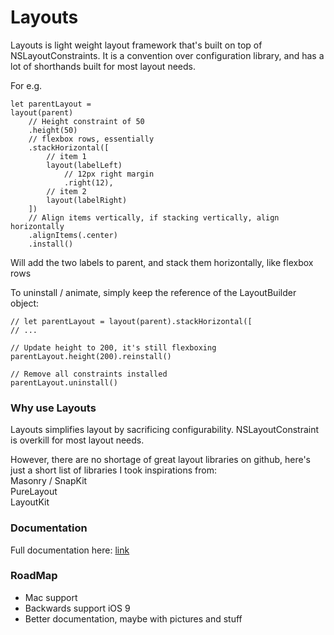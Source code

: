 # Layouts

Layouts is light weight layout framework that's built on top of NSLayoutConstraints. It is a convention over configuration library, and has a lot of shorthands built for most layout needs.

For e.g.
```
let parentLayout = 
layout(parent)
	// Height constraint of 50
	.height(50)
	// flexbox rows, essentially
	.stackHorizontal([
		// item 1
		layout(labelLeft)
			// 12px right margin
			.right(12),
		// item 2
		layout(labelRight)
	])
	// Align items vertically, if stacking vertically, align horizontally
	.alignItems(.center)
	.install()
```

Will add the two labels to parent, and stack them horizontally, like flexbox rows 

To uninstall / animate, simply keep the reference of the LayoutBuilder object: 

```
// let parentLayout = layout(parent).stackHorizontal([
// ...

// Update height to 200, it's still flexboxing
parentLayout.height(200).reinstall()

// Remove all constraints installed
parentLayout.uninstall()
```

### Why use Layouts

Layouts simplifies layout by sacrificing configurability. NSLayoutConstraint is overkill for most layout needs.

However, there are no shortage of great layout libraries on github, here's just a short list of libraries I took inspirations from:  
Masonry / SnapKit  
PureLayout  
LayoutKit  

### Documentation

Full documentation here: [link]()

### RoadMap

- Mac support  
- Backwards support iOS 9  
- Better documentation, maybe with pictures and stuff  
